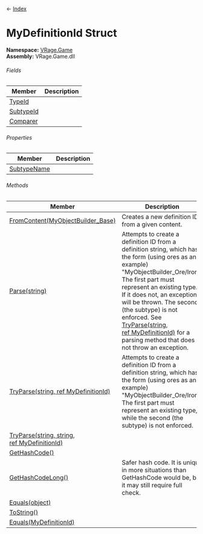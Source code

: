← [Index](Api-Index)

# MyDefinitionId Struct

**Namespace:** [VRage.Game](VRage.Game)  
**Assembly:** VRage.Game.dll

###### Fields

|Member|Description|
|---|---|
|[TypeId](VRage.Game.MyDefinitionId.TypeId)||
|[SubtypeId](VRage.Game.MyDefinitionId.SubtypeId)||
|[Comparer](VRage.Game.MyDefinitionId.Comparer)||

###### Properties

|Member|Description|
|---|---|
|[SubtypeName](VRage.Game.MyDefinitionId.SubtypeName)||

###### Methods

|Member|Description|
|---|---|
|[FromContent(MyObjectBuilder_Base)](VRage.Game.MyDefinitionId.FromContent)|Creates a new definition ID from a given content.|
|[Parse(string)](VRage.Game.MyDefinitionId.Parse)|Attempts to create a definition ID from a definition string, which has the form (using ores as an example) "MyObjectBuilder_Ore/Iron". The first part must represent an existing type. If it does not, an exception will be thrown. The second (the subtype) is not enforced. See [TryParse(string, ref MyDefinitionId)](VRage.Game.MyDefinitionId.TryParse) for a parsing method that does not throw an exception.|
|[TryParse(string, ref MyDefinitionId)](VRage.Game.MyDefinitionId.TryParse)|Attempts to create a definition ID from a definition string, which has the form (using ores as an example) "MyObjectBuilder_Ore/Iron". The first part must represent an existing type, while the second (the subtype) is not enforced.|
|[TryParse(string, string, ref MyDefinitionId)](VRage.Game.MyDefinitionId.TryParse)||
|[GetHashCode()](VRage.Game.MyDefinitionId.GetHashCode)||
|[GetHashCodeLong()](VRage.Game.MyDefinitionId.GetHashCodeLong)|Safer hash code. It is unique in more situations than GetHashCode would be, but it may still require full check.|
|[Equals(object)](VRage.Game.MyDefinitionId.Equals)||
|[ToString()](VRage.Game.MyDefinitionId.ToString)||
|[Equals(MyDefinitionId)](VRage.Game.MyDefinitionId.Equals)||

